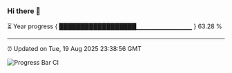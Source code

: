 ### Hi there 👋

⏳ Year progress { ██████████████████▁▁▁▁▁▁▁▁▁▁▁▁ } 63.28 %

---

⏰ Updated on Tue, 19 Aug 2025 23:38:56 GMT

![Progress Bar CI](https://github.com/IshwaranRudhara/GIT-ACTION/workflows/Progress%20Bar%20CI/badge.svg)
